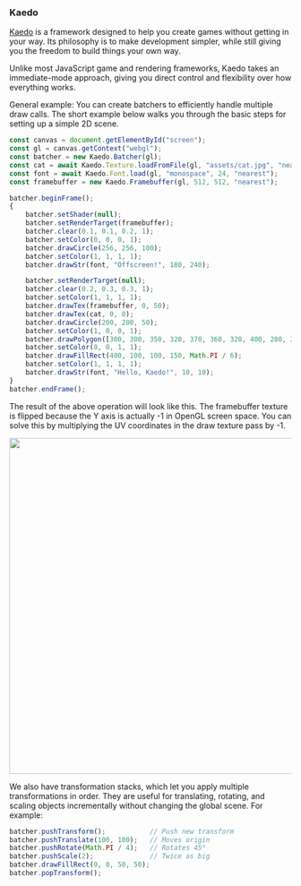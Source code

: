 ### Kaedo
[Kaedo](https://github.com/elloramir/kaedo/releases/download/kaedo-latest/kaedo.min.js) is a framework designed to help you create games without getting in your way.
Its philosophy is to make development simpler, while still giving you the freedom to build things your own way.

Unlike most JavaScript game and rendering frameworks, Kaedo takes an immediate-mode approach, giving you direct control and flexibility over how everything works.

General example: You can create batchers to efficiently handle multiple draw calls.
The short example below walks you through the basic steps for setting up a simple 2D scene.

```js
const canvas = document.getElementById("screen");
const gl = canvas.getContext("webgl");
const batcher = new Kaedo.Batcher(gl);
const cat = await Kaedo.Texture.loadFromFile(gl, "assets/cat.jpg", "nearest");
const font = await Kaedo.Font.load(gl, "monospace", 24, "nearest");
const framebuffer = new Kaedo.Framebuffer(gl, 512, 512, "nearest");

batcher.beginFrame();
{
    batcher.setShader(null);
    batcher.setRenderTarget(framebuffer);
    batcher.clear(0.1, 0.1, 0.2, 1);
    batcher.setColor(0, 0, 0, 1);
    batcher.drawCircle(256, 256, 100);
    batcher.setColor(1, 1, 1, 1);
    batcher.drawStr(font, "Offscreen!", 180, 240);

    batcher.setRenderTarget(null);
    batcher.clear(0.2, 0.3, 0.3, 1);
    batcher.setColor(1, 1, 1, 1);
    batcher.drawTex(framebuffer, 0, 50);
    batcher.drawTex(cat, 0, 0);
    batcher.drawCircle(200, 200, 50);
    batcher.setColor(1, 0, 0, 1);
    batcher.drawPolygon([300, 300, 350, 320, 370, 360, 320, 400, 280, 350]);
    batcher.setColor(0, 0, 1, 1);
    batcher.drawFillRect(400, 100, 100, 150, Math.PI / 6);
    batcher.setColor(1, 1, 1, 1);
    batcher.drawStr(font, "Hello, Kaedo!", 10, 10);
}
batcher.endFrame();
```

The result of the above operation will look like this.
The framebuffer texture is flipped because the Y axis is actually -1 in OpenGL screen space.
You can solve this by multiplying the UV coordinates in the draw texture pass by -1.

<p align="center">
  <img src="https://i.imgur.com/9GXQBUG.png" width="600" />
</p>

We also have transformation stacks, which let you apply multiple transformations in order. They are useful for translating, rotating, and scaling objects incrementally without changing the global scene. For example:

```js
batcher.pushTransform();           // Push new transform
batcher.pushTranslate(100, 100);   // Moves origin
batcher.pushRotate(Math.PI / 4);   // Rotates 45°
batcher.pushScale(2);              // Twice as big
batcher.drawFillRect(0, 0, 50, 50);
batcher.popTransform();  
```
